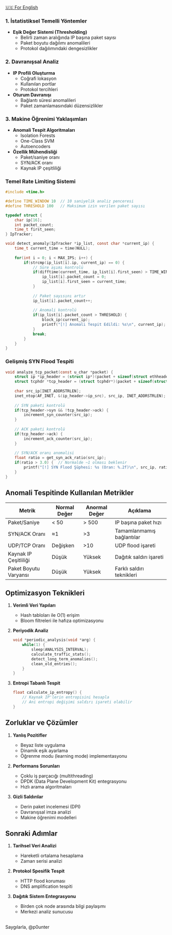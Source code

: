 <a href="https://github.com/trycatchh/protecton_defender/blob/documents/English/Abnormal%20Traffic%20Detection.md">🇺🇸 For English</a>

### 1. İstatistiksel Temelli Yöntemler
- **Eşik Değer Sistemi (Thresholding)**
  - Belirli zaman aralığında IP başına paket sayısı
  - Paket boyutu dağılımı anomalileri
  - Protokol dağılımındaki dengesizlikler
### 2. Davranışsal Analiz
- **IP Profili Oluşturma**
  - Coğrafi lokasyon
  - Kullanılan portlar
  - Protokol tercihleri
- **Oturum Davranışı**
  - Bağlantı süresi anomalileri
  - Paket zamanlamasındaki düzensizlikler

### 3. Makine Öğrenimi Yaklaşımları
- **Anomali Tespit Algoritmaları**
  - Isolation Forests
  - One-Class SVM
  - Autoencoders
- **Özellik Mühendisliği**
  - Paket/saniye oranı
  - SYN/ACK oranı
  - Kaynak IP çeşitliliği

### Temel Rate Limiting Sistemi
```c
#include <time.h>

#define TIME_WINDOW 10  // 10 saniyelik analiz penceresi
#define THRESHOLD 100   // Maksimum izin verilen paket sayısı

typedef struct {
    char ip[16];
    int packet_count;
    time_t first_seen;
} IpTracker;

void detect_anomaly(IpTracker *ip_list, const char *current_ip) {
    time_t current_time = time(NULL);
    
    for(int i = 0; i < MAX_IPS; i++) {
        if(strcmp(ip_list[i].ip, current_ip) == 0) {
            // Süre aşımı kontrolü
            if(difftime(current_time, ip_list[i].first_seen) > TIME_WINDOW) {
                ip_list[i].packet_count = 0;
                ip_list[i].first_seen = current_time;
            }
            
            // Paket sayısını artır
            ip_list[i].packet_count++;
            
            // Anomali kontrolü
            if(ip_list[i].packet_count > THRESHOLD) {
                block_ip(current_ip);
                printf("[!] Anomali Tespit Edildi: %s\n", current_ip);
            }
            break;
        }
    }
}
```

### Gelişmiş SYN Flood Tespiti
```c
void analyze_tcp_packet(const u_char *packet) {
    struct ip *ip_header = (struct ip*)(packet + sizeof(struct ethheader));
    struct tcphdr *tcp_header = (struct tcphdr*)(packet + sizeof(struct ethheader) + sizeof(struct ip));
    
    char src_ip[INET_ADDRSTRLEN];
    inet_ntop(AF_INET, &(ip_header->ip_src), src_ip, INET_ADDRSTRLEN);
    
    // SYN paketi kontrolü
    if(tcp_header->syn && !tcp_header->ack) {
        increment_syn_counter(src_ip);
    }
    
    // ACK paketi kontrolü
    if(tcp_header->ack) {
        increment_ack_counter(src_ip);
    }
    
    // SYN/ACK oranı anomalisi
    float ratio = get_syn_ack_ratio(src_ip);
    if(ratio > 3.0) {  // Normalde ~1 olması beklenir
        printf("[!] SYN Flood Şüphesi: %s (Oran: %.2f)\n", src_ip, ratio);
    }
}
```

## Anomali Tespitinde Kullanılan Metrikler

| Metrik | Normal Değer | Anormal Değer | Açıklama |
|--------|--------------|---------------|----------|
| Paket/Saniye | < 50 | > 500 | IP başına paket hızı |
| SYN/ACK Oranı | ≈1 | >3 | Tamamlanmamış bağlantılar |
| UDP/TCP Oranı | Değişken | >10 | UDP flood işareti |
| Kaynak IP Çeşitliliği | Düşük | Yüksek | Dağıtık saldırı işareti |
| Paket Boyutu Varyansı | Düşük | Yüksek | Farklı saldırı teknikleri |

## Optimizasyon Teknikleri

1. **Verimli Veri Yapıları**
   - Hash tabloları ile O(1) erişim
   - Bloom filtreleri ile hafıza optimizasyonu

2. **Periyodik Analiz**
   ```c
   void *periodic_analysis(void *arg) {
       while(1) {
           sleep(ANALYSIS_INTERVAL);
           calculate_traffic_stats();
           detect_long_term_anomalies();
           clean_old_entries();
       }
   }
   ```

3. **Entropi Tabanlı Tespit**
   ```c
   float calculate_ip_entropy() {
       // Kaynak IP'lerin entropisini hesapla
       // Ani entropi değişimi saldırı işareti olabilir
   }
   ```

## Zorluklar ve Çözümler

1. **Yanlış Pozitifler**
   - Beyaz liste uygulama
   - Dinamik eşik ayarlama
   - Öğrenme modu (learning mode) implementasyonu

2. **Performans Sorunları**
   - Çoklu iş parçacığı (multithreading)
   - DPDK (Data Plane Development Kit) entegrasyonu
   - Hızlı arama algoritmaları

3. **Gizli Saldırılar**
   - Derin paket incelemesi (DPI)
   - Davranışsal imza analizi
   - Makine öğrenimi modelleri

## Sonraki Adımlar

1. **Tarihsel Veri Analizi**
   - Hareketli ortalama hesaplama
   - Zaman serisi analizi

2. **Protokol Spesifik Tespit**
   - HTTP flood koruması
   - DNS amplification tespiti

3. **Dağıtık Sistem Entegrasyonu**
   - Birden çok node arasında bilgi paylaşımı
   - Merkezi analiz sunucusu

<br>Saygılarla, @p0unter
